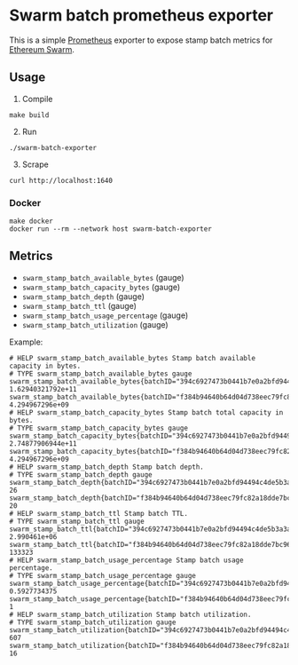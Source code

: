 # Swarm batch prometheus exporter

This is a simple [Prometheus](https://prometheus.io/) exporter to expose stamp batch metrics for [Ethereum Swarm](https://www.ethswarm.org/).

## Usage

1. Compile

```
make build
```

2. Run

```
./swarm-batch-exporter
```

3. Scrape

```
curl http://localhost:1640
```

### Docker

```
make docker
docker run --rm --network host swarm-batch-exporter
```

## Metrics

* `swarm_stamp_batch_available_bytes` (gauge)
* `swarm_stamp_batch_capacity_bytes` (gauge)
* `swarm_stamp_batch_depth` (gauge)
* `swarm_stamp_batch_ttl` (gauge)
* `swarm_stamp_batch_usage_percentage` (gauge)
* `swarm_stamp_batch_utilization` (gauge)

Example:

```
# HELP swarm_stamp_batch_available_bytes Stamp batch available capacity in bytes.
# TYPE swarm_stamp_batch_available_bytes gauge
swarm_stamp_batch_available_bytes{batchID="394c6927473b0441b7e0a2bfd94494c4de5b3a3a1515e9689f03d4aac32d7913",label="blobs2"} 1.62940321792e+11
swarm_stamp_batch_available_bytes{batchID="f384b94640b64d04d738eec79fc82a18dde7bc9677b0be28836dd63957b72e46",label="blobs"} 4.294967296e+09
# HELP swarm_stamp_batch_capacity_bytes Stamp batch total capacity in bytes.
# TYPE swarm_stamp_batch_capacity_bytes gauge
swarm_stamp_batch_capacity_bytes{batchID="394c6927473b0441b7e0a2bfd94494c4de5b3a3a1515e9689f03d4aac32d7913",label="blobs2"} 2.74877906944e+11
swarm_stamp_batch_capacity_bytes{batchID="f384b94640b64d04d738eec79fc82a18dde7bc9677b0be28836dd63957b72e46",label="blobs"} 4.294967296e+09
# HELP swarm_stamp_batch_depth Stamp batch depth.
# TYPE swarm_stamp_batch_depth gauge
swarm_stamp_batch_depth{batchID="394c6927473b0441b7e0a2bfd94494c4de5b3a3a1515e9689f03d4aac32d7913",label="blobs2"} 26
swarm_stamp_batch_depth{batchID="f384b94640b64d04d738eec79fc82a18dde7bc9677b0be28836dd63957b72e46",label="blobs"} 20
# HELP swarm_stamp_batch_ttl Stamp batch TTL.
# TYPE swarm_stamp_batch_ttl gauge
swarm_stamp_batch_ttl{batchID="394c6927473b0441b7e0a2bfd94494c4de5b3a3a1515e9689f03d4aac32d7913",label="blobs2"} 2.990461e+06
swarm_stamp_batch_ttl{batchID="f384b94640b64d04d738eec79fc82a18dde7bc9677b0be28836dd63957b72e46",label="blobs"} 133323
# HELP swarm_stamp_batch_usage_percentage Stamp batch usage percentage.
# TYPE swarm_stamp_batch_usage_percentage gauge
swarm_stamp_batch_usage_percentage{batchID="394c6927473b0441b7e0a2bfd94494c4de5b3a3a1515e9689f03d4aac32d7913",label="blobs2"} 0.5927734375
swarm_stamp_batch_usage_percentage{batchID="f384b94640b64d04d738eec79fc82a18dde7bc9677b0be28836dd63957b72e46",label="blobs"} 1
# HELP swarm_stamp_batch_utilization Stamp batch utilization.
# TYPE swarm_stamp_batch_utilization gauge
swarm_stamp_batch_utilization{batchID="394c6927473b0441b7e0a2bfd94494c4de5b3a3a1515e9689f03d4aac32d7913",label="blobs2"} 607
swarm_stamp_batch_utilization{batchID="f384b94640b64d04d738eec79fc82a18dde7bc9677b0be28836dd63957b72e46",label="blobs"} 16
```
